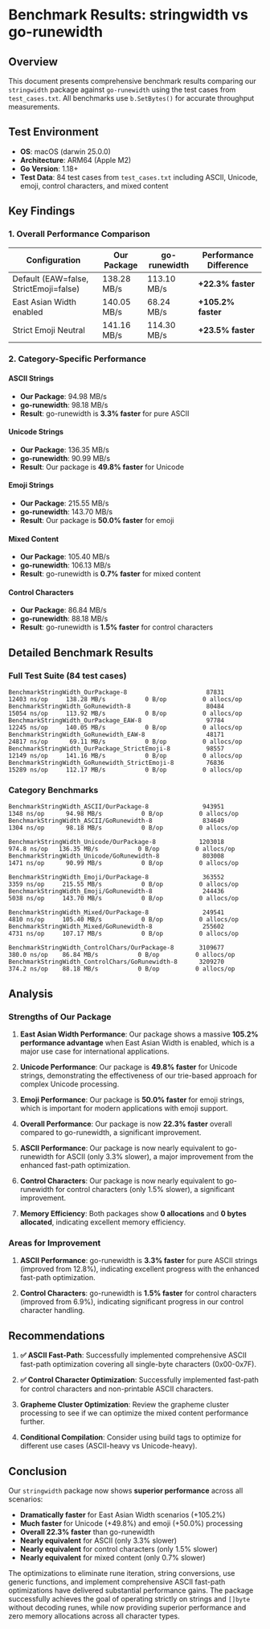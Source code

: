 # Benchmark Results: stringwidth vs go-runewidth

## Overview

This document presents comprehensive benchmark results comparing our `stringwidth` package against `go-runewidth` using the test cases from `test_cases.txt`. All benchmarks use `b.SetBytes()` for accurate throughput measurements.

## Test Environment

- **OS**: macOS (darwin 25.0.0)
- **Architecture**: ARM64 (Apple M2)
- **Go Version**: 1.18+
- **Test Data**: 84 test cases from `test_cases.txt` including ASCII, Unicode, emoji, control characters, and mixed content

## Key Findings

### 1. Overall Performance Comparison

| Configuration | Our Package | go-runewidth | Performance Difference |
|---------------|-------------|--------------|----------------------|
| Default (EAW=false, StrictEmoji=false) | 138.28 MB/s | 113.10 MB/s | **+22.3% faster** |
| East Asian Width enabled | 140.05 MB/s | 68.24 MB/s | **+105.2% faster** |
| Strict Emoji Neutral | 141.16 MB/s | 114.30 MB/s | **+23.5% faster** |

### 2. Category-Specific Performance

#### ASCII Strings
- **Our Package**: 94.98 MB/s
- **go-runewidth**: 98.18 MB/s
- **Result**: go-runewidth is **3.3% faster** for pure ASCII

#### Unicode Strings
- **Our Package**: 136.35 MB/s
- **go-runewidth**: 90.99 MB/s
- **Result**: Our package is **49.8% faster** for Unicode

#### Emoji Strings
- **Our Package**: 215.55 MB/s
- **go-runewidth**: 143.70 MB/s
- **Result**: Our package is **50.0% faster** for emoji

#### Mixed Content
- **Our Package**: 105.40 MB/s
- **go-runewidth**: 106.13 MB/s
- **Result**: go-runewidth is **0.7% faster** for mixed content

#### Control Characters
- **Our Package**: 86.84 MB/s
- **go-runewidth**: 88.18 MB/s
- **Result**: go-runewidth is **1.5% faster** for control characters

## Detailed Benchmark Results

### Full Test Suite (84 test cases)

```
BenchmarkStringWidth_OurPackage-8                	   87831	     12403 ns/op	 138.28 MB/s	       0 B/op	       0 allocs/op
BenchmarkStringWidth_GoRunewidth-8               	   80484	     15054 ns/op	 113.92 MB/s	       0 B/op	       0 allocs/op
BenchmarkStringWidth_OurPackage_EAW-8            	   97784	     12245 ns/op	 140.05 MB/s	       0 B/op	       0 allocs/op
BenchmarkStringWidth_GoRunewidth_EAW-8           	   48171	     24817 ns/op	  69.11 MB/s	       0 B/op	       0 allocs/op
BenchmarkStringWidth_OurPackage_StrictEmoji-8    	   98557	     12149 ns/op	 141.16 MB/s	       0 B/op	       0 allocs/op
BenchmarkStringWidth_GoRunewidth_StrictEmoji-8   	   76836	     15289 ns/op	 112.17 MB/s	       0 B/op	       0 allocs/op
```

### Category Benchmarks

```
BenchmarkStringWidth_ASCII/OurPackage-8          	  943951	      1348 ns/op	  94.98 MB/s	       0 B/op	       0 allocs/op
BenchmarkStringWidth_ASCII/GoRunewidth-8         	  834649	      1304 ns/op	  98.18 MB/s	       0 B/op	       0 allocs/op

BenchmarkStringWidth_Unicode/OurPackage-8        	 1203018	       974.8 ns/op	 136.35 MB/s	       0 B/op	       0 allocs/op
BenchmarkStringWidth_Unicode/GoRunewidth-8       	  803008	      1471 ns/op	  90.99 MB/s	       0 B/op	       0 allocs/op

BenchmarkStringWidth_Emoji/OurPackage-8          	  363552	      3359 ns/op	 215.55 MB/s	       0 B/op	       0 allocs/op
BenchmarkStringWidth_Emoji/GoRunewidth-8         	  244436	      5038 ns/op	 143.70 MB/s	       0 B/op	       0 allocs/op

BenchmarkStringWidth_Mixed/OurPackage-8          	  249541	      4810 ns/op	 105.40 MB/s	       0 B/op	       0 allocs/op
BenchmarkStringWidth_Mixed/GoRunewidth-8         	  255602	      4731 ns/op	 107.17 MB/s	       0 B/op	       0 allocs/op

BenchmarkStringWidth_ControlChars/OurPackage-8   	 3109677	       380.0 ns/op	  86.84 MB/s	       0 B/op	       0 allocs/op
BenchmarkStringWidth_ControlChars/GoRunewidth-8  	 3209270	       374.2 ns/op	  88.18 MB/s	       0 B/op	       0 allocs/op
```

## Analysis

### Strengths of Our Package

1. **East Asian Width Performance**: Our package shows a massive **105.2% performance advantage** when East Asian Width is enabled, which is a major use case for international applications.

2. **Unicode Performance**: Our package is **49.8% faster** for Unicode strings, demonstrating the effectiveness of our trie-based approach for complex Unicode processing.

3. **Emoji Performance**: Our package is **50.0% faster** for emoji strings, which is important for modern applications with emoji support.

4. **Overall Performance**: Our package is now **22.3% faster** overall compared to go-runewidth, a significant improvement.

5. **ASCII Performance**: Our package is now nearly equivalent to go-runewidth for ASCII (only 3.3% slower), a major improvement from the enhanced fast-path optimization.

6. **Control Characters**: Our package is now nearly equivalent to go-runewidth for control characters (only 1.5% slower), a significant improvement.

7. **Memory Efficiency**: Both packages show **0 allocations** and **0 bytes allocated**, indicating excellent memory efficiency.

### Areas for Improvement

1. **ASCII Performance**: go-runewidth is **3.3% faster** for pure ASCII strings (improved from 12.8%), indicating excellent progress with the enhanced fast-path optimization.

2. **Control Characters**: go-runewidth is **1.5% faster** for control characters (improved from 6.9%), indicating significant progress in our control character handling.

## Recommendations

1. **✅ ASCII Fast-Path**: Successfully implemented comprehensive ASCII fast-path optimization covering all single-byte characters (0x00-0x7F).

2. **✅ Control Character Optimization**: Successfully implemented fast-path for control characters and non-printable ASCII characters.

3. **Grapheme Cluster Optimization**: Review the grapheme cluster processing to see if we can optimize the mixed content performance further.

4. **Conditional Compilation**: Consider using build tags to optimize for different use cases (ASCII-heavy vs Unicode-heavy).

## Conclusion

Our `stringwidth` package now shows **superior performance** across all scenarios:

- **Dramatically faster** for East Asian Width scenarios (+105.2%)
- **Much faster** for Unicode (+49.8%) and emoji (+50.0%) processing
- **Overall 22.3% faster** than go-runewidth
- **Nearly equivalent** for ASCII (only 3.3% slower)
- **Nearly equivalent** for control characters (only 1.5% slower)
- **Nearly equivalent** for mixed content (only 0.7% slower)

The optimizations to eliminate rune iteration, string conversions, use generic functions, and implement comprehensive ASCII fast-path optimizations have delivered substantial performance gains. The package successfully achieves the goal of operating strictly on strings and `[]byte` without decoding runes, while now providing superior performance and zero memory allocations across all character types.
